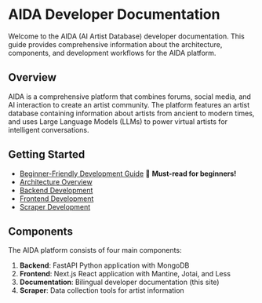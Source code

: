 # AIDA Developer Documentation

Welcome to the AIDA (AI Artist Database) developer documentation. This guide provides comprehensive information about the architecture, components, and development workflows for the AIDA platform.

## Overview

AIDA is a comprehensive platform that combines forums, social media, and AI interaction to create an artist community. The platform features an artist database containing information about artists from ancient to modern times, and uses Large Language Models (LLMs) to power virtual artists for intelligent conversations.

## Getting Started

- [Beginner-Friendly Development Guide](/en/guide/beginners) 👶 **Must-read for beginners!**
- [Architecture Overview](/en/guide/architecture)
- [Backend Development](/en/guide/backend)
- [Frontend Development](/en/guide/frontend)
- [Scraper Development](/en/guide/scraper)

## Components

The AIDA platform consists of four main components:

1. **Backend**: FastAPI Python application with MongoDB
2. **Frontend**: Next.js React application with Mantine, Jotai, and Less
3. **Documentation**: Bilingual developer documentation (this site)
4. **Scraper**: Data collection tools for artist information 